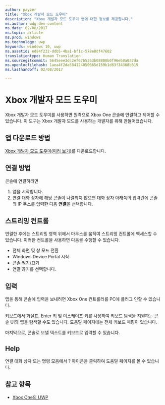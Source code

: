 ```yaml
---
author: payzer
title: "Xbox 개발자 모드 도우미"
description: "Xbox 개발자 모드 도우미 앱에 대한 정보를 제공합니다."
ms.author: wdg-dev-content
ms.date: 02/08/2017
ms.topic: article
ms.prod: windows
ms.technology: uwp
keywords: windows 10, uwp
ms.assetid: ed84f232-ddb5-4ba1-bf1c-578e8df47602
translationtype: Human Translation
ms.sourcegitcommit: 5645eee3dc2ef67b5263b08800b0f96eb8a0a7da
ms.openlocfilehash: 1aea4f2da584124050665d159b1d83f34368b819
ms.lasthandoff: 02/08/2017

---
```


# <a name="xbox-dev-mode-companion"></a>Xbox 개발자 모드 도우미

Xbox 개발자 모드 도우미를 사용하면 원격으로 Xbox One 콘솔에 연결하고 제어할 수 있습니다. 이 도구는 Xbox 개발자 모드를 사용하는 개발자를 위해 만들어졌습니다.

## <a name="how-to-get-the-app"></a>앱 다운로드 방법  
[Xbox 개발자 모드 도우미(미리 보기)](https://www.microsoft.com/store/p/xbox-dev-mode-companion/9nblggh519cp)를 다운로드합니다.

## <a name="how-to-connect"></a>연결 방법   
콘솔에 연결하려면

1. 앱을 시작합니다.   
2. 연결 대화 상자에 해당 콘솔이 나열되지 않으면 대화 상자 아래쪽의 입력란에 콘솔의 IP 주소를 입력한 다음 **연결**을 선택합니다.

## <a name="streaming-controls"></a>스트리밍 컨트롤
연결한 후에는 스트리밍 영역 위에서 마우스를 움직여 스트리밍 컨트롤에 액세스할 수 있습니다. 이러한 컨트롤을 사용하면 다음을 수행할 수 있습니다.
* 전체 화면 및 창 모드 전환
* Windows Device Portal 시작
* 콘솔 켜기/끄기
* 연결 끊기를 선택합니다.

## <a name="input"></a>입력
앱을 통해 콘솔에 입력을 보내려면 Xbox One 컨트롤러를 PC에 플러그 인할 수 있습니다.   
    
키보드에서 화살표, Enter 키 및 이스케이프 키를 사용하여 키보드 탐색을 지원하는 콘솔 UI와 앱을 탐색할 수도 있습니다. 도움말 페이지에는 전체 키보드 매핑이 있습니다.   
   
마지막으로, 콘솔로 보낼 텍스트를 키보드로 입력할 수 있습니다.   

## <a name="help"></a>Help
연결 대화 상자 또는 명령 모음에서 ? 아이콘을 클릭하여 도움말 페이지를 볼 수 있습니다.

## <a name="see-also"></a>참고 항목
- [Xbox One의 UWP](index.md)

